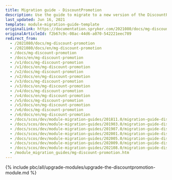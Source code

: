 ```yaml
---
title: Migration guide - DiscountPromotion
description: Use the guide to migrate to a new version of the DiscountPromotion module.
last_updated: Jun 16, 2021
template: module-migration-guide-template
originalLink: https://documentation.spryker.com/2021080/docs/mg-discount-promotion
originalArticleId: f2b67c9c-08ac-44d6-a070-542221eec789
redirect_from:
  - /2021080/docs/mg-discount-promotion
  - /2021080/docs/en/mg-discount-promotion
  - /docs/mg-discount-promotion
  - /docs/en/mg-discount-promotion
  - /v1/docs/mg-discount-promotion
  - /v1/docs/en/mg-discount-promotion
  - /v2/docs/mg-discount-promotion
  - /v2/docs/en/mg-discount-promotion
  - /v3/docs/mg-discount-promotion
  - /v3/docs/en/mg-discount-promotion
  - /v4/docs/mg-discount-promotion
  - /v4/docs/en/mg-discount-promotion
  - /v5/docs/mg-discount-promotion
  - /v5/docs/en/mg-discount-promotion
  - /v6/docs/mg-discount-promotion
  - /v6/docs/en/mg-discount-promotion
  - /docs/scos/dev/module-migration-guides/201811.0/migration-guide-discountpromotion.html
  - /docs/scos/dev/module-migration-guides/201903.0/migration-guide-discountpromotion.html
  - /docs/scos/dev/module-migration-guides/201907.0/migration-guide-discountpromotion.html
  - /docs/scos/dev/module-migration-guides/202001.0/migration-guide-discountpromotion.html
  - /docs/scos/dev/module-migration-guides/202005.0/migration-guide-discountpromotion.html
  - /docs/scos/dev/module-migration-guides/202009.0/migration-guide-discountpromotion.html
  - /docs/scos/dev/module-migration-guides/202108.0/migration-guide-discountpromotion.html
  - /module_migration_guides/mg-discount-promotion.htm
---
```


{% include pbc/all/upgrade-modules/upgrade-the-discountpromotion-module.md %} <!-- To edit, see /_includes/pbc/all/upgrade-modules/upgrade-the-discountpromotion-module.md -->
